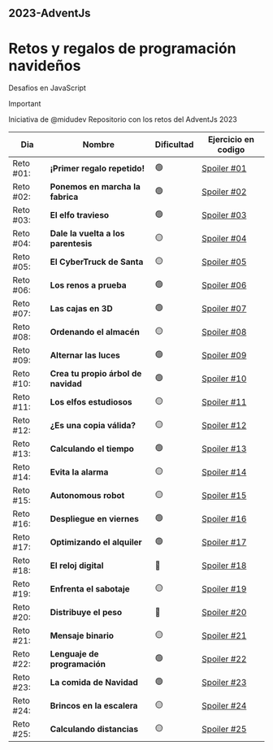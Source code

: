 ## 2023-AdventJs
# Retos y regalos de programación navideños
Desafios en JavaScript

> [!IMPORTANT]
> Iniciativa de @midudev
> Repositorio con los retos del AdventJs 2023

| Dia     | Nombre | Dificultad | Ejercicio en codigo |
| ---     | ---    | ---  | ---  |
| Reto #01: | **¡Primer regalo repetido!** | 🟢 | [Spoiler #01](https://github.com/ztevenx100/2023-AdventJs/blob/main/Day%2001/Reto01.js) |
| Reto #02: | **Ponemos en marcha la fabrica** | 🟢 | [Spoiler #02]() |
| Reto #03: | **El elfo travieso** | 🟢 | [Spoiler #03]() |
| Reto #04: | **Dale la vuelta a los parentesis** | 🟡 | [Spoiler #04]() |
| Reto #05: | **El CyberTruck de Santa** | 🟡 | [Spoiler #05]() |
| Reto #06: | **Los renos a prueba** | 🟢 | [Spoiler #06]() |
| Reto #07: | **Las cajas en 3D** | 🟢 | [Spoiler #07]() |
| Reto #08: | **Ordenando el almacén** | 🟡 | [Spoiler #08]() |
| Reto #09: | **Alternar las luces** | 🟢 | [Spoiler #09]() |
| Reto #10: | **Crea tu propio árbol de navidad** | 🟢 | [Spoiler #10]() |
| Reto #11: | **Los elfos estudiosos** | 🟡 | [Spoiler #11]() |
| Reto #12: | **¿Es una copia válida?** | 🟡 | [Spoiler #12]() |
| Reto #13: | **Calculando el tiempo** | 🟢 | [Spoiler #13]() |
| Reto #14: | **Evita la alarma** | 🟡 | [Spoiler #14]() |
| Reto #15: | **Autonomous robot** | 🟡 | [Spoiler #15]() |
| Reto #16: | **Despliegue en viernes** | 🟢 | [Spoiler #16]() |
| Reto #17: | **Optimizando el alquiler** | 🟢 | [Spoiler #17]() |
| Reto #18: | **El reloj digital** | 🔴 | [Spoiler #18]() |
| Reto #19: | **Enfrenta el sabotaje** | 🟡 | [Spoiler #19]() |
| Reto #20: | **Distribuye el peso** | 🔴 | [Spoiler #20]() |
| Reto #21: | **Mensaje binario** | 🟡 | [Spoiler #21]() |
| Reto #22: | **Lenguaje de programación** | 🟢 | [Spoiler #22]() |
| Reto #23: | **La comida de Navidad** | 🟢 | [Spoiler #23]() |
| Reto #24: | **Brincos en la escalera** | 🟡 | [Spoiler #24]() |
| Reto #25: | **Calculando distancias** | 🟡 | [Spoiler #25]() |
